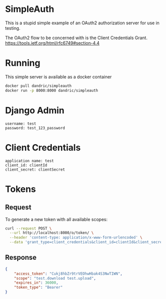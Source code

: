 # SimpleAuth

This is a stupid simple example of an OAuth2 authorization server for use in testing.

The OAuth2 flow to be concerned with is the Client Credentials Grant. https://tools.ietf.org/html/rfc6749#section-4.4


# Running
This simple server is available as a docker container

```bash
docker pull dandric/simpleauth
docker run -p 8000:8000 dandric/simpleauth

```

# Django Admin

```
username: test
password: test_123_password
```

# Client Credentials
```
application name: test
client_id: clientId
client_secret: clientSecret
```


# Tokens

## Request
To generate a new token with all available scopes:

```bash
curl --request POST \
  --url http://localhost:8000/o/token/ \
  --header 'content-type: application/x-www-form-urlencoded' \
  --data 'grant_type=client_credentials&client_id=clientId&client_secret=clientSecret'
```

## Response

```json
{
	"access_token": "Cukj8hbZr9trVEOhwHbak4S3NwTIWN",
	"scope": "test.download test.upload",
	"expires_in": 36000,
	"token_type": "Bearer"
}
```
